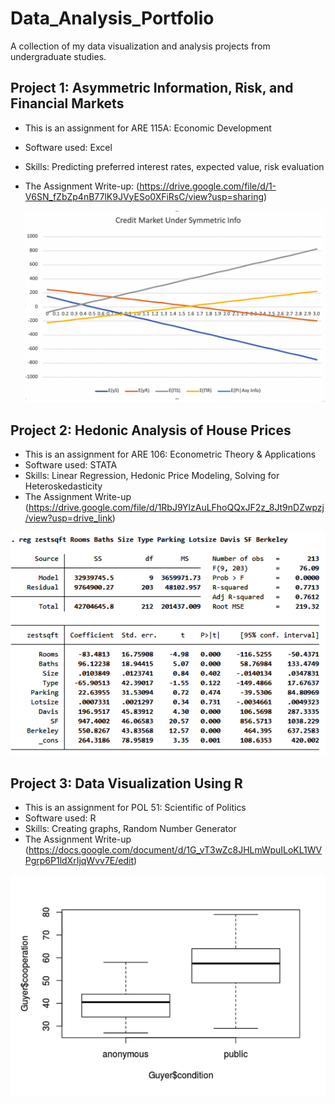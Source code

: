 # Data_Analysis_Portfolio
A collection of my data visualization and analysis projects from undergraduate studies.

## Project 1: Asymmetric Information, Risk, and Financial Markets

* This is an assignment for ARE 115A: Economic Development
* Software used: Excel
* Skills: Predicting preferred interest rates, expected value, risk evaluation
* The Assignment Write-up: (https://drive.google.com/file/d/1-V6SN_fZbZp4nB77lK9JVyESo0XFiRsC/view?usp=sharing)

  ![](images/linegraph_Excel.png)


## Project 2: Hedonic Analysis of House Prices

* This is an assignment for ARE 106: Econometric Theory & Applications 
* Software used: STATA
* Skills: Linear Regression, Hedonic Price Modeling, Solving for Heteroskedasticity
* The Assignment Write-up (https://drive.google.com/file/d/1RbJ9YlzAuLFhoQQxJF2z_8Jt9nDZwpzj/view?usp=drive_link)

 ![](images/regression_STATA.png)


## Project 3: Data Visualization Using R 

* This is an assignment for POL 51: Scientific of Politics
* Software used: R
* Skills: Creating graphs, Random Number Generator
* The Assignment Write-up (https://docs.google.com/document/d/1G_vT3wZc8JHLmWpuILoKL1WVPgrp6P1ldXrIjqWvv7E/edit)

![](images/boxplot_R.png)

